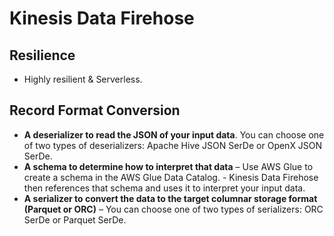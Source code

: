 # Kinesis Data Firehose

## Resilience

- Highly resilient & Serverless.

## Record Format Conversion

- **A deserializer to read the JSON of your input data**. You can choose one of two types of deserializers: Apache Hive JSON SerDe or OpenX JSON SerDe.
- **A schema to determine how to interpret that data** – Use AWS Glue to create a schema in the AWS Glue Data Catalog. - Kinesis Data Firehose then references that schema and uses it to interpret your input data.
- **A serializer to convert the data to the target columnar storage format (Parquet or ORC)** – You can choose one of two types of serializers: ORC SerDe or Parquet SerDe.